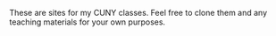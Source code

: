 These are sites for my CUNY classes. Feel free to clone them and any teaching materials for your own purposes. 
